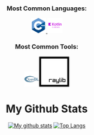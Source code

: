

<div>
<h3 align="center">Most Common Languages:</h3>
  <div align="center"><a href="https://www.learncpp.com" target="_blank" rel="noreferrer"><img src="https://raw.githubusercontent.com/devicons/devicon/master/icons/cplusplus/cplusplus-original.svg" alt="cplusplus" width="40" height="40"/> <a alt="Kotlin" href="https://www.w3schools.com/kotlin/" target="_blank" rel="noreferrer"><img src="https://raw.githubusercontent.com/devicons/devicon/master/icons/kotlin/kotlin-plain-wordmark.svg" width="40" height="40" /></a> </div>  
<div align="center">
  
<div>
<h3 align="center">Most Common Tools:</h3>
  <a alt="OpenGL" href="https://www.learnopengl.com" target="_blank" rel="noreferrer"><img src="https://raw.githubusercontent.com/devicons/devicon/master/icons/opengl/opengl-original.svg" width="40" height="40" <a  alt="Raylib" href="https://www.raylib.com" target="_blank" rel="noreferrer"><img src="https://raw.githubusercontent.com/shockingfargroundx/shockingfargroundx/refs/heads/main/Raylib.svg"/></a>
  
<div align="center">
  
# My Github Stats

[![My github stats](https://github-readme-stats.vercel.app/api?username=shockingfargroundx)](https://github.com/anuraghazra/github-readme-stats)
[![Top Langs](https://github-readme-stats.vercel.app/api/top-langs/?username=shockingfargroundx)](https://github.com/anuraghazra/github-readme-stats)
